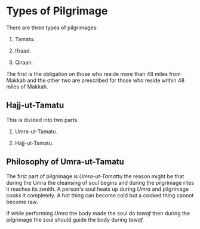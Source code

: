 Types of Pilgrimage
===================

There are three types of pilgrimages:
1. Tamatu.

2. Ifraad.

3. Qiraan.

The first is the obligation on those who reside more than 48 miles from
Makkah and the other two are prescribed for those who reside within 48
miles of Makkah.

Hajj-ut-Tamatu
--------------

This is divided into two parts.
1. Umra-ut-Tamatu.

2. Hajj-ut-Tamatu.

Philosophy of Umra-ut-Tamatu
----------------------------

The first part of pilgrimage is *Umra-ut-Tamattu* the reason might be
that during the Umra the cleansing of soul begins and during the
pilgrimage rites it reaches its zenith. A person's soul heats up during
*Umra* and pilgrimage cooks it completely. A hot thing can become cold
but a cooked thing cannot become raw.

If while performing *Umra* the body made the soul do *tawaf* then during
the pilgrimage the soul should guide the body during *tawaf.*


